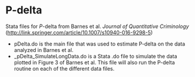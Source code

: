 # P-delta
Stata files for <i>P</i>-delta   from Barnes et al. <i>Journal of Quantitative Criminology</i> (http://link.springer.com/article/10.1007/s10940-016-9298-5)
- pDelta.do is the main file that was used to estimate P-delta on the data analyzed in Barnes et al.
- _pDelta_SimulateLongData.do is a Stata .do file to simulate the data plotted in Figure 3 of Barnes et al. This file will also run the P-delta routine on each of the different data files.
 
